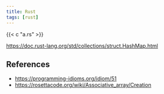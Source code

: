 ```yaml
---
title: Rust
tags: [rust]
---
```


{{< c "a.rs" >}}

<https://doc.rust-lang.org/std/collections/struct.HashMap.html>

## References

- <https://programming-idioms.org/idiom/51>
- <https://rosettacode.org/wiki/Associative_array/Creation>
